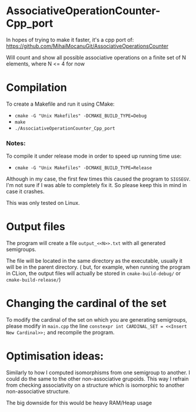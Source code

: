 # AssociativeOperationCounter-Cpp_port
In hopes of trying to make it faster, it's a cpp port of: https://github.com/MihaiMocanuGit/AssociativeOperationsCounter

Will count and show all possible associative operations on a finite set of N elements, where N <= 4 for now

# Compilation
To create a Makefile and run it using CMake:
* `cmake -G "Unix Makefiles" -DCMAKE_BUILD_TYPE=Debug` 
* `make`
* `./AssociativeOperationCounter_Cpp_port`

### Notes:
To compile it under release mode in order to speed up running time use:
* `cmake -G "Unix Makefiles" -DCMAKE_BUILD_TYPE=Release` 

Although in my case, the first few times this caused the program to `SIGSEGV`.
I'm not sure if I was able to completely fix it. So please keep this in mind in case it crashes.

This was only tested on Linux.

# Output files
The program will create a file `output_<<N>>.txt` with all generated semigroups. 

The file will be located in the same directory as the executable, usually it will be in the parent directory. 
( but, for example, when running the program in CLion, the output files will actually be stored in `cmake-build-debug/`
or `cmake-build-release/`)

# Changing the cardinal of the set
To modify the cardinal of the set on which you are generating semigroups, please modify in `main.cpp` the line 
`constexpr int CARDINAL_SET = <<Insert New Cardinal>>;` and recompile the program.

# Optimisation ideas:
Similarly to how I computed isomorphisms from one semigroup to another. I could do the same to
the other non-associative grupoids. This way I refrain from checking associativity on a structure which is isomorphic to 
another non-associative structure.

The big downside for this would be heavy RAM/Heap usage
